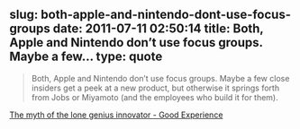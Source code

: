 slug: both-apple-and-nintendo-dont-use-focus-groups
date: 2011-07-11 02:50:14
title: Both, Apple and Nintendo don’t use focus groups. Maybe a few...
type: quote
---

> Both, Apple and Nintendo don’t use focus groups. Maybe a few close insiders get a peek at a new product, but otherwise it springs forth from Jobs or Miyamoto (and the employees who build it for them).

[The myth of the lone genius innovator - Good Experience](http://goodexperience.com/2011/01/one-thing-to-avoid-ac.php)
